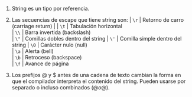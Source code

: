 1. String es un tipo por referencia.
2. Las secuencias de escape que tiene string son: 
    | `\r`      | Retorno de carro (carriage return)                          |
    | `\t`      | Tabulación horizontal          
    | `\\`      | Barra invertida (backslash)    
    | `\"`      | Comillas dobles dentro del string
    | `\'`      | Comilla simple dentro del string
    | `\0`      | Carácter nulo (null)           
    | `\a`      | Alerta (bell)                  
    | `\b`      | Retroceso (backspace)          
    | `\f`      | Avance de página

3. Los prefijos @ y $ antes de una cadena de texto cambian la forma en que el compilador interpreta el contenido del string. Pueden usarse por separado o incluso combinados ($@ o @$).             


